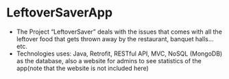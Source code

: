# LeftoverSaverApp

* The Project “LeftoverSaver” deals with the issues that comes with all the leftover food that gets thrown away by the restaurant, banquet halls…etc.
* Technologies uses: Java, Retrofit, RESTful API, MVC, NoSQL (MongoDB) as the database, also a website for admins to see statistics of the app(note that the website is not included here)
